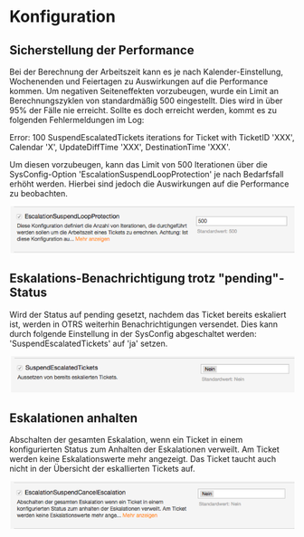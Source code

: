 # Konfiguration

## Sicherstellung der Performance
Bei der Berechnung der Arbeitszeit kann es je nach Kalender-Einstellung, Wochenenden und Feiertagen zu Auswirkungen auf die Performance kommen. Um negativen Seiteneffekten vorzubeugen, wurde ein Limit an Berechnungszyklen von standardmäßig 500 eingestellt. Dies wird in über 95% der Fälle nie erreicht. Sollte es doch erreicht werden, kommt es zu folgenden Fehlermeldungen im Log:

Error: 100 SuspendEscalatedTickets iterations for Ticket with TicketID 'XXX', Calendar 'X', UpdateDiffTime 'XXX', DestinationTime 'XXX'.

Um diesen vorzubeugen, kann das Limit von 500 Iterationen über die SysConfig-Option 'EscalationSuspendLoopProtection' je nach Bedarfsfall erhöht werden. Hierbei sind jedoch die Auswirkungen auf die Performance zu beobachten.

![SuspendEscalatedTickets](doc/de/images/EscalationSuspendLoopProtection.png)

## Eskalations-Benachrichtigung trotz "pending"-Status
Wird der Status auf pending gesetzt, nachdem das Ticket bereits eskaliert ist, werden in OTRS weiterhin Benachrichtigungen versendet. Dies kann durch folgende Einstellung in der SysConfig abgeschaltet werden:
'SuspendEscalatedTickets' auf 'ja' setzen.

![SuspendEscalatedTickets](doc/de/images/SuspendEscalatedTickets.png)

## Eskalationen anhalten
Abschalten der gesamten Eskalation, wenn ein Ticket in einem konfigurierten Status zum Anhalten der Eskalationen verweilt. Am Ticket werden keine Eskalationswerte mehr angezeigt. Das Ticket taucht auch nicht in der Übersicht der eskallierten Tickets auf.

![SuspendEscalatedTickets](doc/de/images/EscalationSuspendCancelEscalation.png)
